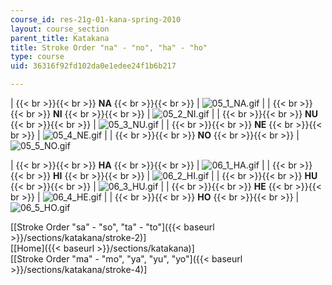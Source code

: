 ```yaml
---
course_id: res-21g-01-kana-spring-2010
layout: course_section
parent_title: Katakana
title: Stroke Order "na" - "no", "ha" - "ho"
type: course
uid: 36316f92fd102da0e1edee24f1b6b217

---
```


|  {{< br >}}{{< br >}} **NA** {{< br >}}{{< br >}}  | ![05_1_NA.gif](/coursemedia/res-21g-01-kana-spring-2010/89d812cc377c57cf56b45c96c9072a9b_05_1_NA.gif) |
|  {{< br >}}{{< br >}} **NI** {{< br >}}{{< br >}}  | ![05_2_NI.gif](/coursemedia/res-21g-01-kana-spring-2010/c02f9fffed4424344e156ee5a38a46bf_05_2_NI.gif) |
|  {{< br >}}{{< br >}} **NU** {{< br >}}{{< br >}}  | ![05_3_NU.gif](/coursemedia/res-21g-01-kana-spring-2010/8b26e002c7c8919ff3c15183ffc13b7f_05_3_NU.gif) |
|  {{< br >}}{{< br >}} **NE** {{< br >}}{{< br >}}  | ![05_4_NE.gif](/coursemedia/res-21g-01-kana-spring-2010/ef0fd82bd2e25c685c98ca7919e0512c_05_4_NE.gif) |
|  {{< br >}}{{< br >}} **NO** {{< br >}}{{< br >}}  | ![05_5_NO.gif](/coursemedia/res-21g-01-kana-spring-2010/d08850fd3c759b25f34e890d95a93dba_05_5_NO.gif) 

|  {{< br >}}{{< br >}} **HA** {{< br >}}{{< br >}}  | ![06_1_HA.gif](/coursemedia/res-21g-01-kana-spring-2010/56be36027e74285efea1bd0dbffb4853_06_1_HA.gif) |
|  {{< br >}}{{< br >}} **HI** {{< br >}}{{< br >}}  | ![06_2_HI.gif](/coursemedia/res-21g-01-kana-spring-2010/66a5b2ee27e343483376022457c29e58_06_2_HI.gif) |
|  {{< br >}}{{< br >}} **HU** {{< br >}}{{< br >}}  | ![06_3_HU.gif](/coursemedia/res-21g-01-kana-spring-2010/01912d1aeb00dd02936764ebc905ce77_06_3_HU.gif) |
|  {{< br >}}{{< br >}} **HE** {{< br >}}{{< br >}}  | ![06_4_HE.gif](/coursemedia/res-21g-01-kana-spring-2010/11b26e0a21247eee021a7125ba3da40d_06_4_HE.gif) |
|  {{< br >}}{{< br >}} **HO** {{< br >}}{{< br >}}  | ![06_5_HO.gif](/coursemedia/res-21g-01-kana-spring-2010/82d00a3bde980a919698a24aec7ce084_06_5_HO.gif) 

\[[Stroke Order "sa" - "so", "ta" - "to"]({{< baseurl >}}/sections/katakana/stroke-2)\]  
\[[Home]({{< baseurl >}}/sections/katakana)\]  
\[[Stroke Order "ma" - "mo", "ya", "yu", "yo"]({{< baseurl >}}/sections/katakana/stroke-4)\]